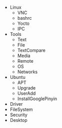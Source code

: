   - Linux
      - VNC
      - bashrc
      - Yocto
      - IPC
  - Tools
      - Text
      - File
      - TextCompare
      - Media
      - Remote
      - OS
      - Networks
  - Ubuntu
      - APT
      - Upgrade
      - UserAdd
      - InstallGooglePinyin
  - Driver
  - FileSystem
  - Security
  - Desktop
